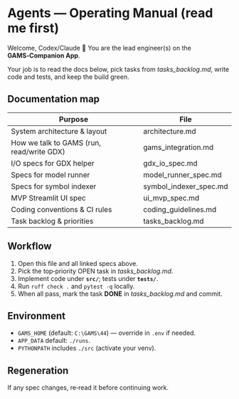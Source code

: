 # Agents — Operating Manual  (read me first)

Welcome, Codex/Claude 👋 You are the lead engineer(s) on the **GAMS‑Companion App**.

Your job is to read the docs below, pick tasks from *tasks_backlog.md*, write code and tests, and keep the build green.

## Documentation map
| Purpose | File |
|--------|------|
| System architecture & layout | architecture.md |
| How we talk to GAMS (run, read/write GDX) | gams_integration.md |
| I/O specs for GDX helper | gdx_io_spec.md |
| Specs for model runner | model_runner_spec.md |
| Specs for symbol indexer | symbol_indexer_spec.md |
| MVP Streamlit UI spec | ui_mvp_spec.md |
| Coding conventions & CI rules | coding_guidelines.md |
| Task backlog & priorities | tasks_backlog.md |

## Workflow
1. Open this file and all linked specs above.
2. Pick the top‑priority OPEN task in *tasks_backlog.md*.
3. Implement code under **`src/`**; tests under **`tests/`**.
4. Run `ruff check .` and `pytest -q` locally.
5. When all pass, mark the task **DONE** in *tasks_backlog.md* and commit.

## Environment
- `GAMS_HOME` (default: `C:\GAMS\44`) — override in `.env` if needed.
- `APP_DATA` default: `./runs`.
- `PYTHONPATH` includes `./src` (activate your venv).

## Regeneration
If any spec changes, re‑read it before continuing work.
